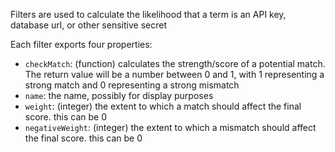 Filters are used to calculate the likelihood that a term is an API key, database url, or other sensitive secret

Each filter exports four properties:
- `checkMatch`: (function) calculates the strength/score of a potential match. The return value will be a number between 0 and 1, with 1 representing a strong match and 0 representing a strong mismatch
- `name`: the name, possibly for display purposes
- `weight`: (integer) the extent to which a match should affect the final score. this can be 0
- `negativeWeight`: (integer) the extent to which a mismatch should affect the final score. this can be 0

